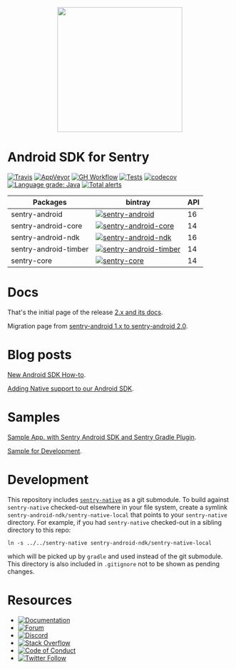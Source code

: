 <p align="center">
  <a href="https://sentry.io" target="_blank" align="center">
    <img src="https://sentry-brand.storage.googleapis.com/sentry-logo-black.png" width="280">
  </a>
  <br />
</p>

Android SDK for Sentry
===========
[![Travis](https://img.shields.io/travis/getsentry/sentry-android?label=Travis)](https://travis-ci.com/getsentry/sentry-android)
[![AppVeyor](https://img.shields.io/appveyor/build/sentry/sentry-android?label=AppVeyor)](https://ci.appveyor.com/project/sentry/sentry-android/branch/master)
[![GH Workflow](https://img.shields.io/github/workflow/status/getsentry/sentry-android/Workflow%20Ubuntu%20macOS?label=GH%20Workflow)](https://github.com/getsentry/sentry-android/actions)
[![Tests](https://img.shields.io/appveyor/tests/sentry/sentry-android/master?compact_message)](https://ci.appveyor.com/project/sentry/sentry-android/branch/master/tests)
[![codecov](https://codecov.io/gh/getsentry/sentry-android/branch/master/graph/badge.svg)](https://codecov.io/gh/getsentry/sentry-android)
[![Language grade: Java](https://img.shields.io/lgtm/grade/java/g/getsentry/sentry-android.svg?logo=lgtm&logoWidth=18)](https://lgtm.com/projects/g/getsentry/sentry-android/context:java)
[![Total alerts](https://img.shields.io/lgtm/alerts/g/getsentry/sentry-android.svg?logo=lgtm&logoWidth=18)](https://lgtm.com/projects/g/getsentry/sentry-android/alerts/)

|      Packages          | bintray | API |
| ---------------------- | ------- | ------- |
| sentry-android | [![sentry-android](https://img.shields.io/bintray/v/getsentry/sentry-android/io.sentry:sentry-android)](https://bintray.com/getsentry/sentry-android/io.sentry:sentry-android?tab=overview) | 16 |
| sentry-android-core | [![sentry-android-core](https://img.shields.io/bintray/v/getsentry/sentry-android/io.sentry:sentry-android-core)](https://bintray.com/getsentry/sentry-android/io.sentry:sentry-android-core?tab=overview) | 14 |
| sentry-android-ndk | [![sentry-android-ndk](https://img.shields.io/bintray/v/getsentry/sentry-android/io.sentry:sentry-android-ndk)](https://bintray.com/getsentry/sentry-android/io.sentry:sentry-android-ndk?tab=overview) | 16 |
| sentry-android-timber | [![sentry-android-timber](https://img.shields.io/bintray/v/getsentry/sentry-android/io.sentry:sentry-android-timber)](https://bintray.com/getsentry/sentry-android/io.sentry:sentry-android-timber?tab=overview) | 14 |
| sentry-core | [![sentry-core](https://img.shields.io/bintray/v/getsentry/sentry-android/io.sentry:sentry-core)](https://bintray.com/getsentry/sentry-android/io.sentry:sentry-core?tab=overview) | 14 |

# Docs

That's the initial page of the release [2.x and its docs](https://docs.sentry.io/platforms/android).

Migration page from [sentry-android 1.x to sentry-android 2.0](https://docs.sentry.io/platforms/android/migrate).

# Blog posts

[New Android SDK How-to](https://blog.sentry.io/2019/12/10/new-android-sdk-how-to).

[Adding Native support to our Android SDK](https://blog.sentry.io/2019/11/25/adding-native-support-to-our-android-sdk).

# Samples

[Sample App. with Sentry Android SDK and Sentry Gradle Plugin](https://github.com/getsentry/examples/tree/master/android).

[Sample for Development](https://github.com/getsentry/sentry-android/tree/master/sentry-sample).

# Development

This repository includes [`sentry-native`](https://github.com/getsentry/sentry-native/) as a git submodule.
To build against `sentry-native` checked-out elsewhere in your file system, create a symlink `sentry-android-ndk/sentry-native-local` that points to your `sentry-native` directory.
For example, if you had `sentry-native` checked-out in a sibling directory to this repo:

`ln -s ../../sentry-native sentry-android-ndk/sentry-native-local`

which will be picked up by `gradle` and used instead of the git submodule.
This directory is also included in `.gitignore` not to be shown as pending changes.

# Resources

* [![Documentation](https://img.shields.io/badge/documentation-sentry.io-green.svg)](https://docs.sentry.io/platforms/android/)
* [![Forum](https://img.shields.io/badge/forum-sentry-green.svg)](https://forum.sentry.io/c/sdks)
* [![Discord](https://img.shields.io/discord/621778831602221064)](https://discord.gg/Ww9hbqr)
* [![Stack Overflow](https://img.shields.io/badge/stack%20overflow-sentry-green.svg)](http://stackoverflow.com/questions/tagged/sentry)
* [![Code of Conduct](https://img.shields.io/badge/code%20of%20conduct-sentry-green.svg)](https://github.com/getsentry/.github/blob/master/CODE_OF_CONDUCT.md)
* [![Twitter Follow](https://img.shields.io/twitter/follow/getsentry?label=getsentry&style=social)](https://twitter.com/intent/follow?screen_name=getsentry)
